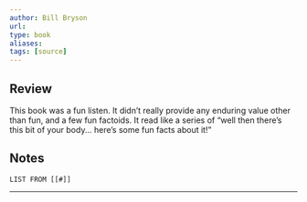 ```yaml
---
author: Bill Bryson
url: 
type: book
aliases: 
tags: [source]
---
```

## Review
This book was a fun listen. It didn’t really provide any enduring value other than fun, and a few fun factoids. It read like a series of “well then there’s this bit of your body... here’s some fun facts about it!”

## Notes
```dataview
LIST FROM [[#]]
```

---